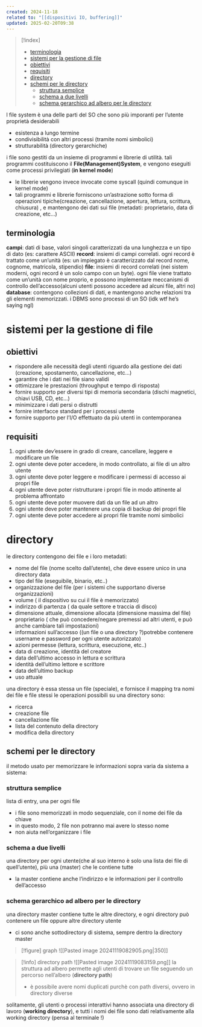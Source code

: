 ```yaml
---
created: 2024-11-18
related to: "[[dispositivi IO, buffering]]"
updated: 2025-02-20T09:38
---
```

>[!index]
>
>- [terminologia](#terminologia)
>- [sistemi per la gestione di file](#sistemi%20per%20la%20gestione%20di%20file)
>- [obiettivi](#obiettivi)
>- [requisiti](#requisiti)
>- [directory](#directory)
>- [schemi per le directory](#schemi%20per%20le%20directory)
>	- [struttura semplice](#struttura%20semplice)
>	- [schema a due livelli](#schema%20a%20due%20livelli)
>	- [schema gerarchico ad albero per le directory](#schema%20gerarchico%20ad%20albero%20per%20le%20directory)

l file system è una delle parti del SO che sono più imporanti per l’utente
proprietà desiderabili
- esistenza a lungo termine
- condivisibilità con altri processi (tramite nomi simbolici)
- strutturabilità (directory gerarchiche)

i file sono gestiti da un insieme di programmi e librerie di utilità. tali programmi costituiscono il **File(Management)System**, e vengono eseguiti come processi privilegiati (**in kernel mode**)
- le librerie vengono invece invocate come syscall (quindi comunque in kernel mode)
- tali programmi e librerie forniscono un’astrazione sotto forma di operazioni tipiche(creazione, cancellazione, apertura, lettura, scrittura, chiusura) , e mantengono dei dati sui file (metadati: proprietario, data di creazione, etc…)

## terminologia
**campi**: dati di base, valori singoli caratterizzati da una lunghezza e un tipo di dato (es: carattere ASCII)
**record**: insiemi di campi correlati. ogni record è trattato come un’unità (es: un impiegato è caratterizzato dal record nome, cognome, matricola, stipendio)
**file**: insiemi di record correlati (nei sistem moderni, ogni record è un solo campo con un byte). ogni file viene trattato come un’unità con nome proprio, e possono implementare meccanismi di controllo dell’accesso(alcuni utenti possono accedere ad alcuni file, altri no)
**database**: contengono collezioni di dati, e mantengono anche relazioni tra gli elementi memorizzati. i DBMS sono processi di un SO (idk wtf he’s saying ngl)
# sistemi per la gestione di file
## obiettivi
- rispondere alle necessità degli utenti riguardo alla gestione dei dati (creazione, spostamento, cancellazione, etc…)
- garantire che i dati nei file siano validi
- ottimizzare le prestazioni (throughput e tempo di risposta)
- fornire supporto per diversi tipi di memoria secondaria (dischi magnetici, chiavi USB, CD, etc…)
- minimizzare i dati persi o distrutti
- fornire interfacce standard per i processi utente
- fornire supporto per l’I/O effettuato da più utenti in contemporanea
## requisiti
1. ogni utente dev’essere in grado di creare, cancellare, leggere e modificare un file
2. ogni utente deve poter accedere, in modo controllato, ai file di un altro utente
3. ogni utente deve poter leggere e modificare i permessi di accesso ai propri file
4. ogni utente deve poter ristrutturare i propri file in modo attinente al problema affrontato
5. ogni utente deve poter muovere dati da un file ad un altro
6. ogni utente deve poter mantenere una copia di backup dei propri file
7. ogni utente deve poter accedere ai propri file tramite nomi simbolici
# directory
le directory contengono dei file e i loro metadati:
- nome del file (nome scelto dall’utente), che deve essere unico in una directory data
- tipo del file (eseguibile, binario, etc..)
- organizzazione del file (per i sistemi che supportano diverse organizzazioni)
- volume ( il dispositivo su cui il file è memorizzato)
- indirizzo di partenza ( da quale settore e traccia di disco)
- dimensione attuale, dimensione allocata (dimensione massima del file)
- proprietario ( che può concedere/negare premessi ad altri utenti, e può anche cambiare tali impostazioni)
- informazioni sull’accesso ((un file o una directory ?)potrebbe contenere username e password per ogni utente autorizzato)
- azioni permesse (lettura, scrittura, esecuzione, etc..)
- data di creazione, identità del creatore
- data dell’ultimo accesso in lettura e scrittura
- identità dell’ultimo lettore e scrittore
- data dell’ultimo backup
- uso attuale

una directory è essa stessa un file (speciale), e fornisce il mapping tra nomi dei file e file stessi
le operazioni possibili su una directory sono:
- ricerca
- creazione file
- cancellazione file
- lista del contenuto della directory
- modifica della directory
## schemi per le directory
il metodo usato per memorizzare le informazioni sopra varia da sistema a sistema:
### struttura semplice
lista di entry, una per ogni file
- i file sono memorizzati in modo sequenziale, con il nome dei file da chiave
- in questo modo, 2 file non potranno mai avere lo stesso nome
- non aiuta nell’organizzare i file
### schema a due livelli 
una directory per ogni utente(che al suo interno è solo una lista dei file di quell’utente), più una (master) che le contiene tutte
- la master contiene anche l’indirizzo e le informazioni per il controllo dell’accesso
### schema gerarchico ad albero per le directory
una directory master contiene tutte le altre directory, e ogni directory può contenere un file oppure altre directory utente
- ci sono anche sottodirectory di sistema, sempre dentro la directory master
>[!figure] graph
![[Pasted image 20241119082905.png|350]]

>[!info] directory path
![[Pasted image 20241119083159.png]]
la struttura ad albero permette agli utenti di trovare un file seguendo un percorso nell’albero (**directory path**)
>- è possibile avere nomi duplicati purchè con path diversi, ovvero in directory diverse

solitamente, gli utenti o processi interattivi hanno associata una directory di lavoro (**working directory**), e tutti i nomi dei file sono dati relativamente alla working directory (pensa al terminale !)